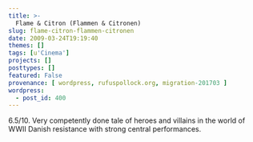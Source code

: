 ```yaml
---
title: >-
  Flame & Citron (Flammen & Citronen)
slug: flame-citron-flammen-citronen
date: 2009-03-24T19:19:40
themes: []
tags: [u'Cinema']
projects: []
posttypes: []
featured: False
provenance: [ wordpress, rufuspollock.org, migration-201703 ]
wordpress:
  - post_id: 400
---
```


6.5/10. Very competently done tale of heroes and villains in the world of WWII Danish resistance with strong central performances.

